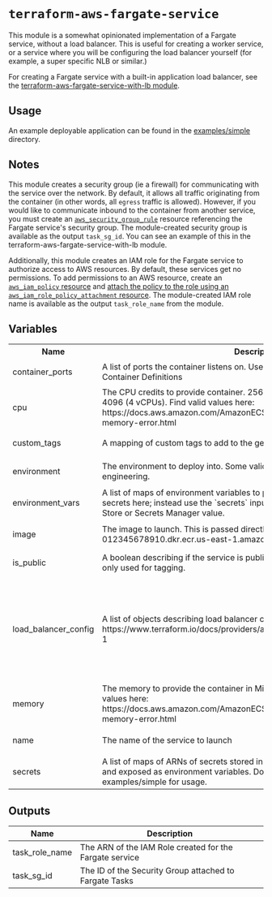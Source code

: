 # `terraform-aws-fargate-service`

This module is a somewhat opinionated implementation of a Fargate service, without a load balancer. This is useful for creating a worker service, or a service where you will be configuring the load balancer yourself (for example, a super specific NLB or similar.)

For creating a Fargate service with a built-in application load balancer, see the [terraform-aws-fargate-service-with-lb module](https://github.com/mixmaxhq/terraform-aws-fargate-service-with-lb).

## Usage

An example deployable application can be found in the [examples/simple](examples/simple) directory.

## Notes

This module creates a security group (ie a firewall) for communicating with the service over the network. By default, it allows all traffic originating from the container (in other words, all `egress` traffic is allowed). However, if you would like to communicate inbound to the container from another service, you must create an [`aws_security_group_rule`](https://www.terraform.io/docs/providers/aws/r/security_group_rule.html) resource referencing the Fargate service's security group. The module-created security group is available as the output `task_sg_id`. You can see an example of this in the terraform-aws-fargate-service-with-lb module.

Additionally, this module creates an IAM role for the Fargate service to authorize access to AWS resources. By default, these services get no permissions. To add permissions to an AWS resource, create an [`aws_iam_policy` resource](https://www.terraform.io/docs/providers/aws/r/iam_policy.html) and [attach the policy to the role using an `aws_iam_role_policy_attachment` resource](https://www.terraform.io/docs/providers/aws/r/iam_role_policy_attachment.html). The module-created IAM role name is available as the output `task_role_name` from the module.

## Variables

<table>
<tr><th>Name</th><th>Description</th><th>Type</th><th>Default</th> <th>Required</th></tr>
<tr>
<td>container_ports</td>
<td>A list of ports the container listens on. Used for generating ECS Task Definition Container Definitions</td>
<td>

`list(string)`</td>
<td>

`[]`</td>
<td>no</td>
</tr>
<tr>
<td>cpu</td>
<td>The CPU credits to provide container. 256 is .25 vCPUs, 1024 is 1 vCPU, max is 4096 (4 vCPUs). Find valid values here: https://docs.aws.amazon.com/AmazonECS/latest/developerguide/task-cpu-memory-error.html</td>
<td>

`number`</td>
<td>

`256`</td>
<td>no</td>
</tr>
<tr>
<td>custom_tags</td>
<td>A mapping of custom tags to add to the generated resources.</td>
<td>

`map(string)`</td>
<td>

`{}`</td>
<td>no</td>
</tr>
<tr>
<td>environment</td>
<td>The environment to deploy into. Some valid values are production, staging, engineering.</td>
<td>

`string`</td>
<td>

n/a</td>
<td>yes</td>
</tr>
<tr>
<td>environment_vars</td>
<td>A list of maps of environment variables to provide to the container. Do not put secrets here; instead use the `secrets` input to specify the ARN of a Parameter Store or Secrets Manager value.</td>
<td>

`list(map(string))`</td>
<td>

`[]`</td>
<td>no</td>
</tr>
<tr>
<td>image</td>
<td>The image to launch. This is passed directly to the Docker engine. An example is 012345678910.dkr.ecr.us-east-1.amazonaws.com/hello-world:latest</td>
<td>

`string`</td>
<td>

n/a</td>
<td>yes</td>
</tr>
<tr>
<td>is_public</td>
<td>A boolean describing if the service is public or internal only. In this module, this is only used for tagging.</td>
<td>

`bool`</td>
<td>

`false`</td>
<td>no</td>
</tr>
<tr>
<td>load_balancer_config</td>
<td>A list of objects describing load balancer configs: https://www.terraform.io/docs/providers/aws/r/ecs_service.html#load_balancer-1</td>
<td>

```hcl
list(object({
    target_group_arn = string
    container_name   = string
    container_port   = number
  }))
```
</td>
<td>

`[]`</td>
<td>no</td>
</tr>
<tr>
<td>memory</td>
<td>The memory to provide the container in MiB. 512 is min, 30720 is max. Find valid values here: https://docs.aws.amazon.com/AmazonECS/latest/developerguide/task-cpu-memory-error.html</td>
<td>

`number`</td>
<td>

`512`</td>
<td>no</td>
</tr>
<tr>
<td>name</td>
<td>The name of the service to launch</td>
<td>

`string`</td>
<td>

n/a</td>
<td>yes</td>
</tr>
<tr>
<td>secrets</td>
<td>A list of maps of ARNs of secrets stored in Parameter Store or Secrets Manager and exposed as environment variables. Do not put actual secrets here! See examples/simple for usage.</td>
<td>

`list(string)`</td>
<td>

`[]`</td>
<td>no</td>
</tr>
</table>

## Outputs

| Name | Description |
|------|-------------|
| task\_role\_name | The ARN of the IAM Role created for the Fargate service |
| task\_sg\_id | The ID of the Security Group attached to Fargate Tasks |

